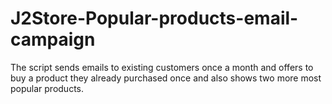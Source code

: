 # J2Store-Popular-products-email-campaign
The script sends emails to existing customers once a month and offers to buy a product they already purchased once and also shows two more most popular products.
